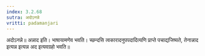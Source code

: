 ```yaml
---
index: 3.2.68
sutra: अदोऽनन्ने
vritti: padamanjari
---
```


 अदोऽनन्ने॥ अन्नाद इति। भाषायामणेव भवति। च्छन्दसि त्वकारादनुपपदादित्यणि प्राप्ते पचाद्यजिष्यते, तेनान्नाद इत्यन्न इत्यन्न अद इत्यवग्रहो भवति॥